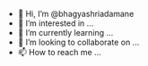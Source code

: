 - 👋 Hi, I’m @bhagyashriadamane
- 👀 I’m interested in ...
- 🌱 I’m currently learning ...
- 💞️ I’m looking to collaborate on ...
- 📫 How to reach me ...

<!---
bhagyashriadamane/bhagyashriadamane is a ✨ special ✨ repository because its `README.md` (this file) appears on your GitHub profile.
You can click the Preview link to take a look at your changes.
--->
